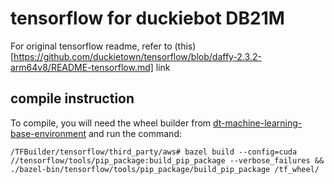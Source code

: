# tensorflow for duckiebot DB21M
For original tensorflow readme, refer to (this)[https://github.com/duckietown/tensorflow/blob/daffy-2.3.2-arm64v8/README-tensorflow.md] link

## compile instruction

To compile, you will need the wheel builder from [dt-machine-learning-base-environment](https://github.com/duckietown/dt-machine-learning-base-environment/tree/daffy-staging/whl_builder) and run the command:

`/TFBuilder/tensorflow/third_party/aws# bazel build --config=cuda //tensorflow/tools/pip_package:build_pip_package --verbose_failures && ./bazel-bin/tensorflow/tools/pip_package/build_pip_package /tf_wheel/`
